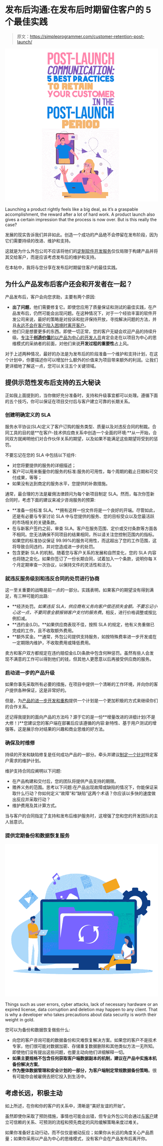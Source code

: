 # 发布后沟通:在发布后时期留住客户的 5 个最佳实践

> 原文：<https://simpleprogrammer.com/customer-retention-post-launch/>

![customer retention post-launch](img/6f0b89a4d185fb55c67915ba3b8604f5.png)

Launching a product rightly feels like a big deal, as it’s a graspable accomplishment, the reward after a lot of hard work. A product launch also gives a certain impression that the process is now over. But is this really the case?

发展的现实告诉我们并非如此。创造一个成功的产品绝不会停留在发布阶段，因为它们需要持续的改进、维护和支持。

这就是为什么外包公司不应该将他们的[定制软件开发服务](https://www.oxagile.com/services/custom-software-development/)仅仅局限于构建产品并将其交给客户，而是应该考虑发布后的维护和支持。

在本帖中，我将与您分享在发布后时期留住客户的最佳实践。

## 为什么产品发布后客户还会和开发者在一起？

产品发布后，客户会向您求助，主要有两个原因:

*   **出了问题**，他们需要修复它。即使您应用了质量保证和测试的最佳实践，在产品发布后，仍然可能会出现问题。在这种情况下，对于一个经验丰富的软件开发公司来说，最好的策略是对投诉和批评保持开放，寻找解决问题的方法，并且[永远不会在客户陷入困境时离开客户](https://simpleprogrammer.com/effective-agile-communication-plan/)。
*   他们只是想要更多的东西。即使一切正常，您的客户无疑会欢迎产品的持续升级。[专注于**创造价值**的以产品为中心的开发人员](https://productcoalition.com/product-thinking-vs-project-thinking-380692a2d4e?gi=9227f0661f20)肯定会走在以项目为中心的思维模式的采纳者的前面，对他们来说**开发过程的重要性**占上风。

对于上述两种情况，最好的办法是为发布后的阶段准备一个维护和支持计划，在这个计划中，你要描述你可以增加什么额外的价值来为项目带来额外的利润。让我们更详细地了解这一点，您可以关注五个关键领域。

## 提供示范性发布后支持的五大秘诀

正如我上面提到的，当你做好充分准备时，支持和升级事宜都可以处理。遵循下面的五个技巧，你可以保证在项目交付后与客户建立可靠的长期关系。

### 创建明确定义的 SLA

服务水平协议(SLA)定义了客户订购的服务类型、质量以及对违反合同的制裁。合同工具的目的是**在客户-技术供应商关系中创造一个全面的环境:**从一开始，合同双方就阐明他们对合作伙伴关系的期望，以及如果不能满足这些期望将受到的惩罚。

不要忘记在您的 SLA 中包括以下组件:

*   对您将要提供的服务的详细描述；
*   客户可以用来衡量你的服务的标准:服务的可用性，每个周期的截止日期和可交付成果，等等；
*   如果没有达到商定的服务水平，您提供的补救措施。

通常，最合理的方法是雇佣法律顾问为每个新项目制定 SLA。然而，每次你签新合同时，考虑下面的建议来减少咨询服务的预算:

*   **准备一份标准 SLA。**拥有这样一份文件将是一个良好的开端。尽管如此，还是有必要与专家讨论 SLA 中与您提供的服务、您的目标受众以及您最活跃的市场相关的关键条款。
*   在与新客户签约之前，审查 SLA。客户在服务范围、定价或交付条款等方面各不相同。您无法确保不同项目的结果相同，所以请关注您控制范围内的指标。如果您的标准协议保证 99.99%的服务可用性，而这超出了您的工作范围，这将导致合同违约，并对您造成进一步的处罚。
*   包含更新 SLA 的机制。随着您与客户关系的发展和自然变化，您的 SLA 内容也将随之变化。如果你签订了一份长期合同，试着加入一个条款，说明你每 X 个月定期审查一次协议，以保持文件的灵活性和活力。

### 就违反服务级别和违反合同的处罚进行协商

这一至关重要的战略是前一点的一部分。实践表明，如果客户的期望没有得到满足，有三种可能的出路:

*   **经济处罚。**如果违反 SLA，供应商有义务向客户偿还损失金额。不要忘记小心这一点*，不要同意全额报销客户支付的服务费*。相反，进行价格调整或按比例扣减。
*   **违约金(LD)。**如果供应商表现不佳，按照 SLA 的规定，他有义务重做已完成的工作，且不收取额外费用。
*   **额外奖金。**通常，外包公司提供支持服务，如按特殊费率进一步开发或在一定期限内维护，不收取费用或降低费用。

卖方和客户双方都规定在违约赔偿金(LD)条款中包含何种惩罚。虽然有些人会发现不满意的工作可以得到他们的钱，但其他人更愿意以后再接受供应商的服务。

### 启动进一步的产品升级

如果你事先采取所有必要的措施，在项目中提供一个清晰的工作环境，并向你的客户提供各种保证，这是非常好的。

但是，为[产品的进一步开发和重构](https://www.amazon.com/dp/0201485672/makithecompsi-20)提供一个计划是一个更加积极的方式来继续你们的合作关系。

还记得我提到的面向产品的方法吗？源于它的是一份**增量改进的详细计划(不是大修！)**您建议您的客户端在部署后应该遵循的内容:新特性、基于用户测试的增强等。这是展示你对结果的兴趣和商业思维的好方法。

### 确保及时维修

持续的开发和缺陷修复是任何成功产品的一部分。牵头并建议[制定一个针对](https://simpleprogrammer.com/provisioning-deployment-and-maintenance/)特定客户需求的维护计划。

维护支持合同应阐明以下问题:

*   在产品构建和交付后，您的团队将提供产品支持的期限。
*   赡养义务的范围。思考以下问题:在产品出现故障或缺陷的情况下，你能保证采取什么行动？你如何定义“故障”和“缺陷”这两个术语？你应该以多快的速度做出反应并采取行动？
*   维护费用及其计算方式。

当与客户的合同指定了支持和发布后维护服务时，这增强了您和您的开发团队的主人翁意识。

### 提供定期备份和数据恢复服务

![customer retention post-launch](img/3d198069e0b449bba1121a00bd3aabd9.png)

Things such as user errors, cyber attacks, lack of necessary hardware or an expired license, data corruption and deletion may happen to any client. That is why a developer who takes precautions about data security is worth their weight in gold.

您可以为备份和数据恢复做些什么:

*   向您的客户咨询可能的数据备份和灾难恢复解决方案。如果您的客户不是技术专家，他们很可能对数据加密、存储重复数据删除和其他类似方法一无所知。即使他们没有提出这些问题，也要主动向他们详细解释一切。
*   **如果主要规格不包含任何获取客户端数据副本的机制，建议在产品中实施本机备份解决方案**。
*   **作为整体数据管理和安全计划的一部分，为客户端制定常规数据备份策略**。很有可能你会被雇佣去把它投入到生活中。

## 考虑长远，积极主动

如上所述，在你和你的客户的关系中，清晰是“美好友谊的开始”。

虽然即使你采取了预防措施，事情也可能会出错，但专业外包公司会通过[与客户](https://www.amazon.com/dp/1934356344/makithecompsi-20)建立可信赖的关系、可预测的流程和预先商定的风险缓解策略来度过难关。

如果你准备好主动行动，而不仅仅是被动反应；如果你从长远的角度关心产品质量；如果你采用以产品为中心的思维模式，没有客户会在产品发布后离开你。